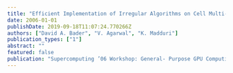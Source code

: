 ```yaml
---
title: "Efficient Implementation of Irregular Algorithms on Cell Multi-core Architecture. Poster Session"
date: 2006-01-01
publishDate: 2019-09-18T11:07:24.770266Z
authors: ["David A. Bader", "V. Agarwal", "K. Madduri"]
publication_types: ["1"]
abstract: ""
featured: false
publication: "Supercomputing ’06 Workshop: General- Purpose GPU Computing: Practice And Experience, Tampa, FL, November 13, 2006"
---
```


